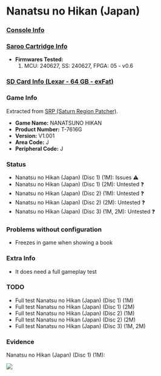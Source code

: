 # Nanatsu no Hikan (Japan)

### [Console Info](../../../../../Info/Consoles/VA13/README.md)

### [Saroo Cartridge Info](../../../../../Info/Cartridges/RetroGameParadiseStore/1.32F/README.md)

- <b>Firmwares Tested:</b>
  1. MCU: 240627, SS: 240627, FPGA: 05 - v0.6

### [SD Card Info (Lexar - 64 GB - exFat)](../../../../../Info/SdCards/Lexar/64GB/exfat/README.md)

### Game Info

Extracted from [SRP (Saturn Region Patcher)](https://segaxtreme.net/resources/saturn-region-patcher.81/download).

- <b>Game Name:</b> NANATSUNO HIKAN
- <b>Product Number:</b> T-7616G
- <b>Version:</b> V1.001
- <b>Area Code:</b> J
- <b>Peripheral Code:</b> J

### Status

- Nanatsu no Hikan (Japan) (Disc 1) (1M): Issues :warning:
- Nanatsu no Hikan (Japan) (Disc 1) (2M): Untested :question:
- Nanatsu no Hikan (Japan) (Disc 2) (1M): Untested :question:
- Nanatsu no Hikan (Japan) (Disc 2) (2M): Untested :question:
- Nanatsu no Hikan (Japan) (Disc 3) (1M, 2M): Untested :question:

### Problems without configuration

- Freezes in game when showing a book

### Extra Info

- It does need a full gameplay test

### TODO

- Full test Nanatsu no Hikan (Japan) (Disc 1) (1M)
- Full test Nanatsu no Hikan (Japan) (Disc 1) (2M)
- Full test Nanatsu no Hikan (Japan) (Disc 2) (1M)
- Full test Nanatsu no Hikan (Japan) (Disc 2) (2M)
- Full test Nanatsu no Hikan (Japan) (Disc 3) (1M, 2M)

### Evidence

Nanatsu no Hikan (Japan) (Disc 1) (1M):

[![](https://img.youtube.com/vi/lGkc5fOD5ls/0.jpg)](https://www.youtube.com/watch?v=lGkc5fOD5ls)
